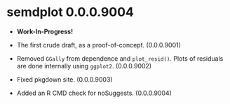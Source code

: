 # semdplot 0.0.0.9004

- **Work-In-Progress!**

- The first crude draft, as a proof-of-concept. (0.0.0.9001)
- Removed `GGally` from dependence and `plot_resid()`. Plots of
  residuals are done internally using `ggplot2`. (0.0.0.9002)
- Fixed pkgdown site. (0.0.0.9003)
- Added an R CMD check for noSuggests. (0.0.0.9004)
